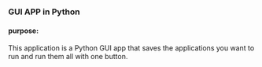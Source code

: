 ### GUI APP in Python

#### purpose: 
This application is a Python GUI app that saves the applications you want to run and run them all with one button.